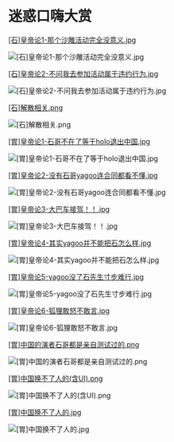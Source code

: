 # 迷惑口嗨大赏

[[石]皇帝论1-那个沙雕活动完全没意义.jpg]([石]皇帝论1-那个沙雕活动完全没意义.jpg)

![[石]皇帝论1-那个沙雕活动完全没意义.jpg]([石]皇帝论1-那个沙雕活动完全没意义.jpg)

[[石]皇帝论2-不问我去参加活动属于违约行为.jpg]([石]皇帝论2-不问我去参加活动属于违约行为.jpg)

![[石]皇帝论2-不问我去参加活动属于违约行为.jpg]([石]皇帝论2-不问我去参加活动属于违约行为.jpg)

[[石]解散相关.png]([石]解散相关.png)

![[石]解散相关.png]([石]解散相关.png)

[[胃]皇帝论1-石哥不在了等于holo退出中国.jpg]([胃]皇帝论1-石哥不在了等于holo退出中国.jpg)

![[胃]皇帝论1-石哥不在了等于holo退出中国.jpg]([胃]皇帝论1-石哥不在了等于holo退出中国.jpg)

[[胃]皇帝论2-没有石哥yagoo连合同都看不懂.jpg]([胃]皇帝论2-没有石哥yagoo连合同都看不懂.jpg)

![[胃]皇帝论2-没有石哥yagoo连合同都看不懂.jpg]([胃]皇帝论2-没有石哥yagoo连合同都看不懂.jpg)

[[胃]皇帝论3-大巴车接驾！！.jpg]([胃]皇帝论3-大巴车接驾！！.jpg)

![[胃]皇帝论3-大巴车接驾！！.jpg]([胃]皇帝论3-大巴车接驾！！.jpg)

[[胃]皇帝论4-其实yagoo并不能把石怎么样.jpg]([胃]皇帝论4-其实yagoo并不能把石怎么样.jpg)

![[胃]皇帝论4-其实yagoo并不能把石怎么样.jpg]([胃]皇帝论4-其实yagoo并不能把石怎么样.jpg)

[[胃]皇帝论5-yagoo没了石先生寸步难行.jpg]([胃]皇帝论5-yagoo没了石先生寸步难行.jpg)

![[胃]皇帝论5-yagoo没了石先生寸步难行.jpg]([胃]皇帝论5-yagoo没了石先生寸步难行.jpg)

[[胃]皇帝论6-狐狸敢怒不敢言.jpg]([胃]皇帝论6-狐狸敢怒不敢言.jpg)

![[胃]皇帝论6-狐狸敢怒不敢言.jpg]([胃]皇帝论6-狐狸敢怒不敢言.jpg)

[[胃]中国的演者石哥都是亲自测试过的.png]([胃]中国的演者石哥都是亲自测试过的.png)

![[胃]中国的演者石哥都是亲自测试过的.png]([胃]中国的演者石哥都是亲自测试过的.png)

[[胃]中国换不了人的(含UI).png]([胃]中国换不了人的(含UI).png)

![[胃]中国换不了人的(含UI).png]([胃]中国换不了人的(含UI).png)

[[胃]中国换不了人的.jpg]([胃]中国换不了人的.jpg)

![[胃]中国换不了人的.jpg]([胃]中国换不了人的.jpg)
